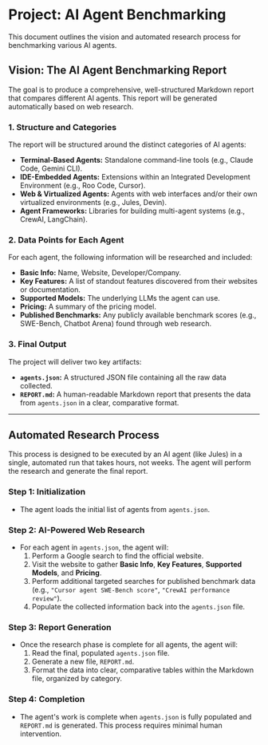 # Project: AI Agent Benchmarking

This document outlines the vision and automated research process for benchmarking various AI agents.

## Vision: The AI Agent Benchmarking Report

The goal is to produce a comprehensive, well-structured Markdown report that compares different AI agents. This report will be generated automatically based on web research.

### 1. Structure and Categories

The report will be structured around the distinct categories of AI agents:

*   **Terminal-Based Agents:** Standalone command-line tools (e.g., Claude Code, Gemini CLI).
*   **IDE-Embedded Agents:** Extensions within an Integrated Development Environment (e.g., Roo Code, Cursor).
*   **Web & Virtualized Agents:** Agents with web interfaces and/or their own virtualized environments (e.g., Jules, Devin).
*   **Agent Frameworks:** Libraries for building multi-agent systems (e.g., CrewAI, LangChain).

### 2. Data Points for Each Agent

For each agent, the following information will be researched and included:

*   **Basic Info:** Name, Website, Developer/Company.
*   **Key Features:** A list of standout features discovered from their websites or documentation.
*   **Supported Models:** The underlying LLMs the agent can use.
*   **Pricing:** A summary of the pricing model.
*   **Published Benchmarks:** Any publicly available benchmark scores (e.g., SWE-Bench, Chatbot Arena) found through web research.

### 3. Final Output

The project will deliver two key artifacts:

*   **`agents.json`:** A structured JSON file containing all the raw data collected.
*   **`REPORT.md`:** A human-readable Markdown report that presents the data from `agents.json` in a clear, comparative format.

---

## Automated Research Process

This process is designed to be executed by an AI agent (like Jules) in a single, automated run that takes hours, not weeks. The agent will perform the research and generate the final report.

### Step 1: Initialization

*   The agent loads the initial list of agents from `agents.json`.

### Step 2: AI-Powered Web Research

*   For each agent in `agents.json`, the agent will:
    1.  Perform a Google search to find the official website.
    2.  Visit the website to gather **Basic Info**, **Key Features**, **Supported Models**, and **Pricing**.
    3.  Perform additional targeted searches for published benchmark data (e.g., `"Cursor agent SWE-Bench score"`, `"CrewAI performance review"`).
    4.  Populate the collected information back into the `agents.json` file.

### Step 3: Report Generation

*   Once the research phase is complete for all agents, the agent will:
    1.  Read the final, populated `agents.json` file.
    2.  Generate a new file, `REPORT.md`.
    3.  Format the data into clear, comparative tables within the Markdown file, organized by category.

### Step 4: Completion

*   The agent's work is complete when `agents.json` is fully populated and `REPORT.md` is generated. This process requires minimal human intervention.
